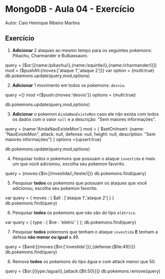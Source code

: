 # MongoDB - Aula 04 - Exercício
Autor: Caio Henrique Ribeiro Martins

## Exercício

1. **Adicionar** 
2 ataques ao mesmo tempo para os seguintes pokemons: Pikachu, Charmander e Bulbassauro.

query = {$or:[{name:/pikachu/i},{name:/squirtle/i},{name:/charmander/i}]}
mod = {$pushAll:{moves:['ataque 1','ataque 2']}}
var option = {multi:true}
db.pokemons.update(query,mod,options)

2. **Adicionar** 1 movimento em todos os pokemons: `desvio`.

query ={}
mod ={$push:{moves:'desvio'}}
options = {multi:true}

db.pokemons.update(query,mod,options)

3. **Adicionar** 
o pokemon `AindaNaoExisteMon` caso ele não exista com todos os dados com o valor `null` e a descrição: "Sem maiores informações".

query = {name:'AindaNaoExisteMon'}
mod = { $setOnInsert: {name: "NaoExisteMon", attack: null, defense: null, height: null, description: "Sem maiores informações"} }
options ={upsert:true}

db.pokemons.update(query,mod,options)

4. Pesquisar todos o pokemons que possuam o ataque `investida` e mais um que você adicionou, escolha seu pokemon favorito.

query = {moves:{$in:[/investida/i,/teste/i]}}
db.pokemons.find(query)

5. Pesquisar **todos** os pokemons que possuam os ataques que você adicionou, escolha seu pokemon favorito.

var query = { moves : { $all : ['ataque 1','ataque 2'] } }
db.pokemons.find(query)

6. Pesquisar **todos** os pokemons que não são do tipo `elétrico`.

var query = { type : { $ne : 'eletric' } };
db.pokemons.find(query)

7. Pesquisar **todos** pokemons que tenham o ataque `investida` **E** tenham a defesa **não menor ou igual** a 49.

query = {$and:[{moves:{$in:['investida']}},{defense:{$lte:49}}]}
db.pokemons.find(query)

8. Remova **todos** os pokemons do tipo água e com attack menor que 50.

query = {$or:[{type:/agua/i},{attack:{$lt:50}}]}
db.pokemons.remove(query)




